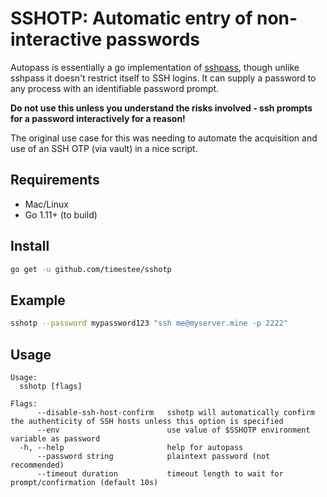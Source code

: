 # SSHOTP: Automatic entry of non-interactive passwords

Autopass is essentially a go implementation of [sshpass](https://linux.die.net/man/1/sshpass), though unlike sshpass it doesn't restrict itself to SSH logins. It can supply a password to any process with an identifiable password prompt.

**Do not use this unless you understand the risks involved - ssh prompts for a password interactively for a reason!**

The original use case for this was needing to automate the acquisition and use of an SSH OTP (via vault) in a nice script.

## Requirements

- Mac/Linux
- Go 1.11+ (to build)

## Install

```bash
go get -u github.com/timestee/sshotp
```

## Example

```bash
sshotp --password mypassword123 "ssh me@myserver.mine -p 2222"
```

## Usage

```
Usage:
  sshotp [flags]

Flags:
      --disable-ssh-host-confirm   sshotp will automatically confirm the authenticity of SSH hosts unless this option is specified
      --env                        use value of $SSHOTP environment variable as password
  -h, --help                       help for autopass
      --password string            plaintext password (not recommended)
      --timeout duration           timeout length to wait for prompt/confirmation (default 10s)
```
